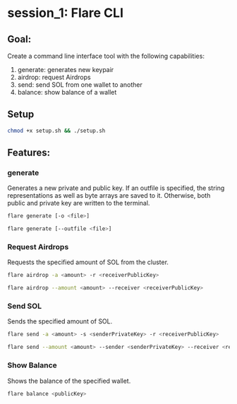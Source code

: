 # session_1: Flare CLI
## Goal:
Create a command line interface tool with the following capabilities:
1. generate: generates new keypair
2. airdrop: request Airdrops
3. send: send SOL from one wallet to another
4. balance: show balance of a wallet

## Setup
```bash
chmod +x setup.sh && ./setup.sh
```

## Features:
### generate
Generates a new private and public key. If an outfile is specified, the string representations as well as byte arrays are saved to it. Otherwise, both public and private key are written to the terminal.

```bash
flare generate [-o <file>]
```

```bash
flare generate [--outfile <file>]
```

### Request Airdrops
Requests the specified amount of SOL from the cluster.

```bash
flare airdrop -a <amount> -r <receiverPublicKey>
```

```bash
flare airdrop --amount <amount> --receiver <receiverPublicKey>
```

### Send SOL
Sends the specified amount of SOL.

```bash
flare send -a <amount> -s <senderPrivateKey> -r <receiverPublicKey>
```

```bash
flare send --amount <amount> --sender <senderPrivateKey> --receiver <receiverPublicKey>
```

### Show Balance
Shows the balance of the specified wallet.

```bash
flare balance <publicKey>
```
